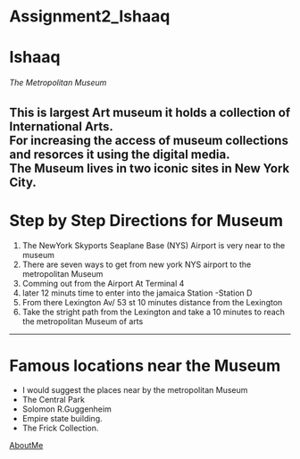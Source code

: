 # Assignment2_Ishaaq
# Ishaaq
###### The Metropolitan Museum
This is largest Art museum it holds a collection of **International Arts**.<br>
For increasing the access of museum collections and resorces it using the **digital media**.<br>
The Museum lives in two iconic sites in New York City.
----
# Step by Step Directions for Museum 
1. The NewYork Skyports Seaplane Base (NYS) Airport is very near to the museum 
2. There are seven ways to get from new york NYS airport to the metropolitan Museum 
3. Comming out from the Airport At Terminal 4 
4. later  12 minuts time to  enter into the jamaica Station -Station D
5.  From there Lexington Av/ 53 st 10 minutes distance from the Lexington 
6. Take the stright path from the Lexington and take a 10 minutes to reach the metropolitan Museum of arts

----
# Famous locations near the Museum 
* I would suggest the places near by the metropolitan Museum 
* The Central Park 
* Solomon R.Guggenheim 
* Empire state building. 
* The Frick Collection.

[AboutMe](AboutMe.md)